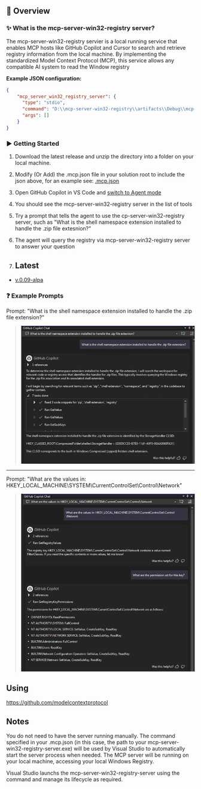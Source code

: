 ## 🎯 Overview

### ✨ What is the mcp-server-win32-registry server?

The mcp-server-win32-registry servier is a local running service that enables MCP hosts like GitHub Copilot and Cursor to search and retrieve registry information from the local machine. By implementing the standardized Model Context Protocol (MCP), this service allows any compatible AI system to read the Window registry

**Example JSON configuration:**
```json
{
    "mcp_server_win32_registry_server": {
      "type": "stdio",
      "command": "D:\\mcp-server-win32-registry\\artifacts\\Debug\\mcp-server-win32-registry-server.exe",
      "args": []
    }
}
```

### ▶️ Getting Started

1. Download the latest release and unzip the directory into a folder on your local machine.
2. Modify (Or Add) the .mcp.json file in your solution root to include the json above, for an example see: [.mcp.json](.mcp.json)
3. Open GitHub Copilot in VS Code and [switch to Agent mode](https://code.visualstudio.com/docs/copilot/chat/chat-agent-mode)
4. You should see the mcp-server-win32-registry server in the list of tools
5. Try a prompt that tells the agent to use the cp-server-win32-registry server, such as "What is the shell namespace extension installed to handle the .zip file extesnion?"
6. The agent will query the registry via  mcp-server-win32-registry server to answer your question

1. ## Latest
- [v.0.09-alpa](https://github.com/WayneWalterBerry/mcp-server-win32-registry/releases/tag/v0.0.9-alpha)

### ❓ Example Prompts

Prompt: "What is the shell namespace extension installed to handle the .zip file extension?"  

> ![Answer To Prompt](docs/images/prompt-zip-shell-extension.png)

---

Prompt: "What are the values in: HKEY_LOCAL_MACHINE\SYSTEM\CurrentControlSet\Control\Network"  

> ![Answer To Prompt](docs/images/prompt-registry-permissions.png)

## Using 
https://github.com/modelcontextprotocol

## Notes
You do not need to have the server running manually. The command specified in your .mcp.json (in this case, the path to your mcp-server-win32-registry-server.exe) will
be used by Visual Studio to automatically start the server process when needed.  The MCP server will be running on your local machine,
accessing your local Windows Registry.

Visual Studio launchs the mcp-server-win32-registry-server using the command and manage its lifecycle as required.
